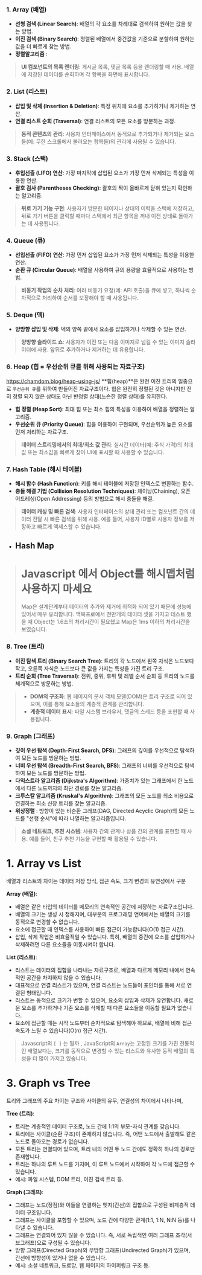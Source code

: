 
### 1. Array (배열)

- **선형 검색 (Linear Search)**: 배열의 각 요소를 차례대로 검색하여 원하는 값을 찾는 방법.
- **이진 검색 (Binary Search)**: 정렬된 배열에서 중간값을 기준으로 분할하여 원하는 값을 더 빠르게 찾는 방법.
- **정렬알고리즘** : 
> **UI 컴포넌트의 목록 렌더링**: 게시글 목록, 댓글 목록 등을 렌더링할 때 사용. 배열에 저장된 데이터를 순회하며 각 항목을 화면에 표시합니다.



### 2. List (리스트)

- **삽입 및 삭제 (Insertion & Deletion)**: 특정 위치에 요소를 추가하거나 제거하는 연산.
- **연결 리스트 순회 (Traversal)**: 연결 리스트의 모든 요소를 방문하는 과정.


> **동적 콘텐츠의 관리**: 사용자 인터페이스에서 동적으로 추가되거나 제거되는 요소들(예: 무한 스크롤에서 불러오는 항목들)의 관리에 사용될 수 있습니다.


### 3. Stack (스택)

- **후입선출 (LIFO) 연산**: 가장 마지막에 삽입된 요소가 가장 먼저 삭제되는 특성을 이용한 연산.
- **괄호 검사 (Parentheses Checking)**: 괄호의 짝이 올바르게 닫혀 있는지 확인하는 알고리즘.

> **뒤로 가기 기능 구현**: 사용자가 방문한 페이지나 상태의 이력을 스택에 저장하고, 뒤로 가기 버튼을 클릭할 때마다 스택에서 최근 항목을 꺼내 이전 상태로 돌아가는 데 사용됩니다.


### 4. Queue (큐)

- **선입선출 (FIFO) 연산**: 가장 먼저 삽입된 요소가 가장 먼저 삭제되는 특성을 이용한 연산.
- **순환 큐 (Circular Queue)**: 배열을 사용하여 큐의 용량을 효율적으로 사용하는 방법.

> **비동기 작업의 순차 처리**: 여러 비동기 요청(예: API 호출)을 큐에 넣고, 하나씩 순차적으로 처리하여 순서를 보장해야 할 때 사용됩니다.


### 5. Deque (덱)

- **양방향 삽입 및 삭제**: 덱의 양쪽 끝에서 요소를 삽입하거나 삭제할 수 있는 연산.

> **양방향 슬라이드 쇼**: 사용자가 이전 또는 다음 이미지로 넘길 수 있는 이미지 슬라이더에 사용. 앞뒤로 추가하거나 제거하는 데 유용합니다.


### 6. Heap (힙 = 우선순위 큐를 위해 사용되는 자료구조)
https://chamdom.blog/heap-using-js/
**힙(heap)**은 완전 이진 트리의 일종으로 `우선순위 큐`를 위하여 만들어진 자료구조이다. 힙은 완전히 정렬된 것은 아니지만 전혀 정렬 되지 않은 상태도 아닌 반정렬 상태(느슨한 정렬 상태)를 유지한다.

- **힙 정렬 (Heap Sort)**: 최대 힙 또는 최소 힙의 특성을 이용하여 배열을 정렬하는 알고리즘.
- **우선순위 큐 (Priority Queue)**: 힙을 이용하여 구현되며, 우선순위가 높은 요소를 먼저 처리하는 자료구조.

> **데이터 스트리밍에서의 최대/최소 값 관리**: 실시간 데이터(예: 주식 가격)의 최대값 또는 최소값을 빠르게 찾아 UI에 표시할 때 사용할 수 있습니다.


### 7. Hash Table (해시 테이블)

- **해시 함수 (Hash Function)**: 키를 해시 테이블에 저장된 인덱스로 변환하는 함수.
- **충돌 해결 기법 (Collision Resolution Techniques)**: 체이닝(Chaining), 오픈 어드레싱(Open Addressing) 등의 방법으로 해시 충돌을 해결.

>**데이터 캐싱 및 빠른 검색**: 사용자 인터페이스의 상태 관리 또는 컴포넌트 간의 데이터 전달 시 빠른 검색을 위해 사용. 예를 들어, 사용자 ID별로 사용자 정보를 저장하고 빠르게 액세스할 수 있습니다.


- Hash Map
	- 
> # Javascript 에서 Object를 해시맵처럼 사용하지 마세요
> Map은 설계단계부터 데이터의 추가와 제거에 최적화 되어 있기 때문에 성능에 있어서 매우 유리합니다.
> 맥북프로에서 천만개의 데이터 셋을 가지고 테스트 했을 때 Object는 1.6초의 처리시간이 필요했고 Map은 1ms 이하의 처리시간을 보였습니다.
### 8. Tree (트리)

- **이진 탐색 트리 (Binary Search Tree)**: 트리의 각 노드에서 왼쪽 자식은 노드보다 작고, 오른쪽 자식은 노드보다 큰 값을 가지는 특성을 가진 트리 구조.
- **트리 순회 (Tree Traversal)**: 전위, 중위, 후위 및 레벨 순서 순회 등 트리의 노드를 체계적으로 방문하는 방법.

> - **DOM의 구조화**: 웹 페이지의 문서 객체 모델(DOM)은 트리 구조로 되어 있으며, 이를 통해 요소들의 계층적 관계를 관리합니다.
> - **계층적 데이터 표시**: 파일 시스템 브라우저, 댓글의 스레드 등을 표현할 때 사용됩니다.



### 9. Graph (그래프)

- **깊이 우선 탐색 (Depth-First Search, DFS)**: 그래프의 깊이를 우선적으로 탐색하여 모든 노드를 방문하는 방법.
- **너비 우선 탐색 (Breadth-First Search, BFS)**: 그래프의 너비를 우선적으로 탐색하여 모든 노드를 방문하는 방법.
- **다익스트라 알고리즘 (Dijkstra's Algorithm)**: 가중치가 있는 그래프에서 한 노드에서 다른 노드까지의 최단 경로를 찾는 알고리즘.
- **크루스칼 알고리즘 (Kruskal's Algorithm)**: 그래프의 모든 노드를 최소 비용으로 연결하는 최소 신장 트리를 찾는 알고리즘.
- **위상정렬** : 방향이 있는 비순환 그래프(DAG, Directed Acyclic Graph)의 모든 노드를 "선행 순서"에 따라 나열하는 알고리즘입니다.

> **소셜 네트워크, 추천 시스템**: 사용자 간의 관계나 상품 간의 관계를 표현할 때 사용. 예를 들어, 친구 추천 기능을 구현할 때 활용될 수 있습니다.



# 1. Array vs List 
배열과 리스트의 차이는 데이터 저장 방식, 접근 속도, 크기 변경의 유연성에서 구분

**Array (배열)**:
- 배열은 같은 타입의 데이터를 메모리의 연속적인 공간에 저장하는 자료구조입니다.
- 배열의 크기는 생성 시 정해지며, 대부분의 프로그래밍 언어에서는 배열의 크기를 동적으로 변경할 수 없습니다.
- 요소에 접근할 때 인덱스를 사용하여 빠른 접근이 가능합니다(O(1) 접근 시간).
- 삽입, 삭제 작업은 비효율적일 수 있습니다. 특히, 배열의 중간에 요소를 삽입하거나 삭제하려면 다른 요소들을 이동시켜야 합니다.

**List (리스트)**:

- 리스트는 데이터의 집합을 나타내는 자료구조로, 배열과 다르게 메모리 내에서 연속적인 공간을 차지하지 않을 수 있습니다.
- 대표적으로 연결 리스트가 있으며, 연결 리스트는 노드들이 포인터를 통해 서로 연결된 형태입니다.
- 리스트는 동적으로 크기가 변할 수 있으며, 요소의 삽입과 삭제가 유연합니다. 새로운 요소를 추가하거나 기존 요소를 삭제할 때 다른 요소들을 이동할 필요가 없습니다.
- 요소에 접근할 때는 시작 노드부터 순차적으로 탐색해야 하므로, 배열에 비해 접근 속도가 느릴 수 있습니다(O(n) 접근 시간).

> Javascript의 `[ ]` 는 뭘까
> , JavaScript의 `Array`는 고정된 크기를 가진 전통적인 배열보다는, 크기를 동적으로 변경할 수 있는 리스트와 유사한 동적 배열의 특성을 더 많이 가지고 있습니다.
 



# 3. Graph vs Tree
트리와 그래프의 주요 차이는 구조와 사이클의 유무, 연결성의 차이에서 나타나며,

**Tree (트리)**:

- 트리는 계층적인 데이터 구조로, 노드 간에 1:1의 부모-자식 관계를 갖습니다.
- 트리에는 사이클(순환 구조)이 존재하지 않습니다. 즉, 어떤 노드에서 출발해도 같은 노드로 돌아오는 경로가 없습니다.
- 모든 트리는 연결되어 있으며, 트리 내의 어떤 두 노드 간에도 정확히 하나의 경로만 존재합니다.
- 트리는 하나의 루트 노드를 가지며, 이 루트 노드에서 시작하여 각 노드에 접근할 수 있습니다.
- 예시: 파일 시스템, DOM 트리, 이진 검색 트리 등.

**Graph (그래프)**:

- 그래프는 노드(정점)와 이들을 연결하는 엣지(간선)의 집합으로 구성된 비계층적 데이터 구조입니다.
- 그래프는 사이클을 포함할 수 있으며, 노드 간에 다양한 관계(1:1, 1:N, N:N 등)를 나타낼 수 있습니다.
- 그래프는 연결되어 있지 않을 수 있습니다. 즉, 서로 독립적인 여러 그래프 조각(서브그래프)으로 구성될 수 있습니다.
- 방향 그래프(Directed Graph)와 무방향 그래프(Undirected Graph)가 있으며, 간선에 방향성이 있거나 없을 수 있습니다.
- 예시: 소셜 네트워크, 도로망, 웹 페이지의 하이퍼링크 구조 등.